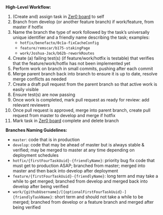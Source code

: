 **High-Level Workflow:**

1. (Create and) assign task in [Zer0 board](https://zer0.io/a/network/tasks/board/3ac44844-2b98-46e1-b29d-7886da72484f) to self
2. Branch from develop (or another feature branch) if work/feature, from master if hotfix
3. Name the branch the type of work followed by the task’s universally unique identifier and a friendly name describing the task; examples:
    *  ```hotfix/benefacto/0c1a-fixCacheConfig ```
    *  ```feature/remscar/b175-stakingPage ```
    *  ```work/Joshua-Jack/b62b-reworkRoutes ```
4. Create (a) failing test(s) (if feature/work/hotfix is testable) that verifies that the feature/work/hotfix has not been implemented yet
5. Perform work on branch in small commits, pushing after each commit
6. Merge parent branch back into branch to ensure it is up to date, resolve merge conflicts as needed
7. Create a draft pull request from the parent branch so that active work is easily visible
8. Ensure test(s) are now passing
9. Once work is completed, mark pull request as ready for review: add relevant reviewers
10. Once pull request is approved, merge into parent branch, create pull request from master to develop and merge if hotfix
11. Mark task in [Zer0 board](https://zer0.io/a/network/tasks/board/3ac44844-2b98-46e1-b29d-7886da72484f) complete and delete branch

**Branches Naming Guidelines:**
* ```master```: code that is in production
* ```develop```: code that may be ahead of master but is always stable & verified; may be merged to master at any time depending on deployment schedules
* ```hotfix/{firstFourTaskUuid}-{friendlyName}```: priority bug fix code that must get to production ASAP; branched from master; merged into master and then back into develop after deployment
* ```feature/{firstFourTaskUuid}-{friendlyName}```: long term and may take a while to get merged; branched from develop and merged back into develop after being verified
* ```work/{githubUsername}/[{optionalFirstFourTaskUuid}-]{friendlyTaskName}```: short term and should not take a while to be merged; branched from develop or a feature branch and merged after being verified